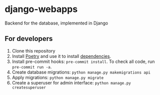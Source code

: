 # django-webapps
Backend for the database, implemented in Django

## For developers

1. Clone this repository
2. Install [Poetry](https://github.com/python-poetry/poetry) and use it to install [dependencies](https://python-poetry.org/docs/basic-usage/#installing-dependencies).
3. Install pre-commit hooks: `pre-commit install`. To check all code, run `pre-commit run -a`.
4. Create database migrations: `python manage.py makemigrations api`
5. Apply migrations: `python manage.py migrate`
6. Create a superuser for admin interface: `python manage.py createsuperuser`
